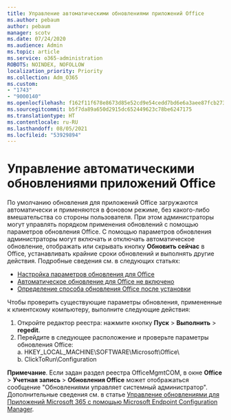 ```yaml
---
title: Управление автоматическими обновлениями приложений Office
ms.author: pebaum
author: pebaum
manager: scotv
ms.date: 07/24/2020
ms.audience: Admin
ms.topic: article
ms.service: o365-administration
ROBOTS: NOINDEX, NOFOLLOW
localization_priority: Priority
ms.collection: Adm_O365
ms.custom:
- "1743"
- "9000140"
ms.openlocfilehash: f162f11f678e8673d85e52cd9e54cedd7bd6e6a3aee87fcb2731a06d2698ea6a
ms.sourcegitcommit: b5f7da89a650d2915dc652449623c78be6247175
ms.translationtype: HT
ms.contentlocale: ru-RU
ms.lasthandoff: 08/05/2021
ms.locfileid: "53929894"
---
```

# <a name="control-automatic-updates-for-office-apps"></a>Управление автоматическими обновлениями приложений Office

По умолчанию обновления для приложений Office загружаются автоматически и применяются в фоновом режиме, без какого-либо вмешательства со стороны пользователя. При этом администраторы могут управлять порядком применения обновлений с помощью параметров обновления Office. С помощью параметров обновления администраторы могут включать и отключать автоматическое обновление, отображать или скрывать кнопку **Обновить сейчас** в Office, устанавливать крайние сроки обновлений и выполнять другие действия. Подробные сведения см. в следующих статьях:

- [Настройка параметров обновления для Office](https://docs.microsoft.com/deployoffice/configure-update-settings-for-office-365-proplus)  
- [Автоматическое обновление для Office не включено](https://support.microsoft.com/help/2753538/automatic-updating-for-office-2013-and-office-2016-click-to-run-is-not)  
- [Определение способа обновления Office после установки](https://docs.microsoft.com/deployoffice/configuration-options-for-the-office-2016-deployment-tool#updates-element)

Чтобы проверить существующие параметры обновления, примененные к клиентскому компьютеру, выполните следующие действия:

1. Откройте редактор реестра: нажмите кнопку **Пуск** > **Выполнить** > **regedit**.
2. Перейдите в следующее расположение и проверьте параметры обновления Office:  
    а. HKEY_LOCAL_MACHINE\SOFTWARE\Microsoft\Office\  
    b. ClickToRun\Configuration

**Примечание**. Если задан раздел реестра OfficeMgmtCOM, в окне **Office** > **Учетная запись** > **Обновления Office** может отображаться сообщение "Обновлениями управляет системный администратор". Дополнительные сведения см. в статье [Управление обновлениями для Приложений Microsoft 365 с помощью Microsoft Endpoint Configuration Manager](https://docs.microsoft.com/deployoffice/manage-updates-to-office-365-proplus-with-system-center-configuration-manager#method-1-use-office-deployment-tool-to-enable-office-365-clients-to-receive-updates-from-configuration-manager).  